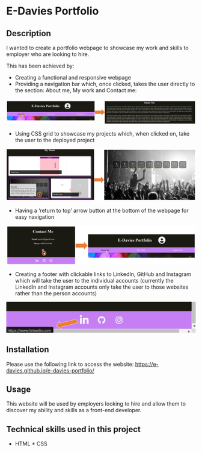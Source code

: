 # E-Davies Portfolio

## Description

I wanted to create a portfolio webpage to showcase my work and skills to employer who are looking to hire.

This has been achieved by:
* Creating a functional and responsive webpage
* Providing a navigation bar which, once clicked, takes the user directly to the section: About me, My work and Contact me:

![screenshot of navigating to the about me section](./images/navigating-to-about-me.jpg) 

* Using CSS grid to showcase my projects which, when clicked on, take the user to the deployed project

![screenshot clicking on project](./images/project-to-deployed.jpg)

* Having a ‘return to top’ arrow button at the bottom of the webpage for easy navigation 

![screenshot of navigating to the top of the webpage](./images/navigating-to-top.jpg) 

* Creating a footer with clickable links to LinkedIn, GitHub and Instagram which will take the user to the individual accounts (currently the LinkedIn and Instagram accounts only take the user to those websites rather than the person accounts)

![screenshot of footer icons](./images/footer-icon-navigation.jpg) 



## Installation

Please use the following link to access the website: https://e-davies.github.io/e-davies-portfolio/

## Usage

This website will be used by employers looking to hire and allow them to discover my ability and skills as a front-end developer.

## Technical skills used in this project

* HTML * CSS
